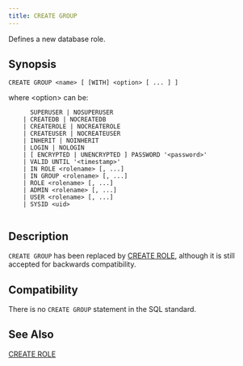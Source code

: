 ```yaml
---
title: CREATE GROUP
---
```


<!--
Licensed to the Apache Software Foundation (ASF) under one
or more contributor license agreements.  See the NOTICE file
distributed with this work for additional information
regarding copyright ownership.  The ASF licenses this file
to you under the Apache License, Version 2.0 (the
"License"); you may not use this file except in compliance
with the License.  You may obtain a copy of the License at

  http://www.apache.org/licenses/LICENSE-2.0

Unless required by applicable law or agreed to in writing,
software distributed under the License is distributed on an
"AS IS" BASIS, WITHOUT WARRANTIES OR CONDITIONS OF ANY
KIND, either express or implied.  See the License for the
specific language governing permissions and limitations
under the License.
-->

Defines a new database role.

## Synopsis<a id="topic1__section2"></a>

``` pre
CREATE GROUP <name> [ [WITH] <option> [ ... ] ]
```

where \<option\> can be:

``` pre
      SUPERUSER | NOSUPERUSER
    | CREATEDB | NOCREATEDB
    | CREATEROLE | NOCREATEROLE
    | CREATEUSER | NOCREATEUSER
    | INHERIT | NOINHERIT
    | LOGIN | NOLOGIN
    | [ ENCRYPTED | UNENCRYPTED ] PASSWORD '<password>'
    | VALID UNTIL '<timestamp>' 
    | IN ROLE <rolename> [, ...]
    | IN GROUP <rolename> [, ...]
    | ROLE <rolename> [, ...]
    | ADMIN <rolename> [, ...]
    | USER <rolename> [, ...]
    | SYSID <uid>
         
```

## Description<a id="topic1__section3"></a>

`CREATE GROUP` has been replaced by [CREATE ROLE](CREATE-ROLE/index.html), although it is still accepted for backwards compatibility.

## Compatibility<a id="topic1__section4"></a>

There is no `CREATE GROUP` statement in the SQL standard.

## See Also<a id="topic1__section5"></a>

[CREATE ROLE](CREATE-ROLE/index.html)

